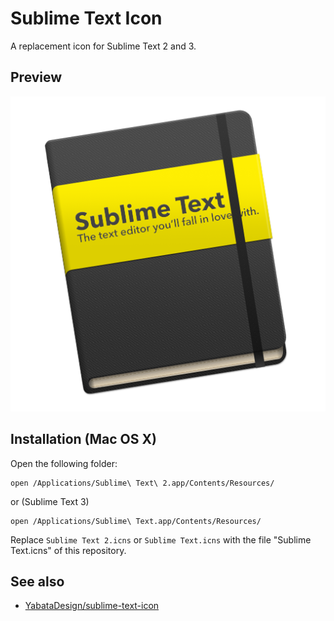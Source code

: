 # Sublime Text Icon

A replacement icon for Sublime Text 2 and 3.

## Preview

![Preview](png/512x512.png)


## Installation (Mac OS X)

Open the following folder:

    open /Applications/Sublime\ Text\ 2.app/Contents/Resources/

or (Sublime Text 3)

    open /Applications/Sublime\ Text.app/Contents/Resources/

Replace `Sublime Text 2.icns` or `Sublime Text.icns` with the file "Sublime Text.icns" of this repository.

## See also

+ [YabataDesign/sublime-text-icon](https://github.com/YabataDesign/sublime-text-icon)
